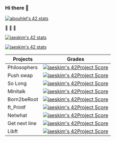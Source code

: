 ### Hi there 👋
[![abouhlel's 42 stats](https://badge42.herokuapp.com/api/stats/abouhlel)](https://github.com/JaeSeoKim/badge42)

🐎 🐎 🐎

[![jaeskim's 42 stats](https://badge42.herokuapp.com/api/stats/abouhlel)](https://github.com/JaeSeoKim/badge42)



<!--
**libraab/libraab** is a ✨ _special_ ✨ repository because its `README.md` (this file) appears on your GitHub profile.

Here are some ideas to get you started:

- 🔭 I’m currently working on ...
- 🌱 I’m currently learning ...
- 👯 I’m looking to collaborate on ...
- 🤔 I’m looking for help with ...
- 💬 Ask me about ...
- 📫 How to reach me: ...
- 😄 Pronouns: ...
- ⚡ Fun fact: ...
-->

[![jaeskim's 42 stats](https://badge42.herokuapp.com/api/stats/abouhlel?cursus=C%20Piscine)](https://github.com/JaeSeoKim/badge42)


|Projects|Grades|
|---	|---	|
|Philosophers|[![jaeskim's 42Project Score](https://badge42.herokuapp.com/api/project/abouhlel/Philosophers)](https://github.com/JaeSeoKim/badge42)|
|Push swap|[![jaeskim's 42Project Score](https://badge42.herokuapp.com/api/project/abouhlel/push_swap)](https://github.com/JaeSeoKim/badge42)|
|So Long|[![jaeskim's 42Project Score](https://badge42.herokuapp.com/api/project/abouhlel/so_long)](https://github.com/JaeSeoKim/badge42)|
|Minitalk|[![jaeskim's 42Project Score](https://badge42.herokuapp.com/api/project/abouhlel/minitalk)](https://github.com/JaeSeoKim/badge42)|
|Born2beRoot|[![jaeskim's 42Project Score](https://badge42.herokuapp.com/api/project/abouhlel/Born2beroot)](https://github.com/JaeSeoKim/badge42)|
|ft_Printf|[![jaeskim's 42Project Score](https://badge42.herokuapp.com/api/project/abouhlel/ft_printf)](https://github.com/JaeSeoKim/badge42)|
|Netwhat|[![jaeskim's 42Project Score](https://badge42.herokuapp.com/api/project/abouhlel/netwhat)](https://github.com/JaeSeoKim/badge42)|
|Get next line|[![jaeskim's 42Project Score](https://badge42.herokuapp.com/api/project/abouhlel/get_next_line)](https://github.com/JaeSeoKim/badge42)|
|Libft|[![jaeskim's 42Project Score](https://badge42.herokuapp.com/api/project/abouhlel/Libft)](https://github.com/JaeSeoKim/badge42)|


